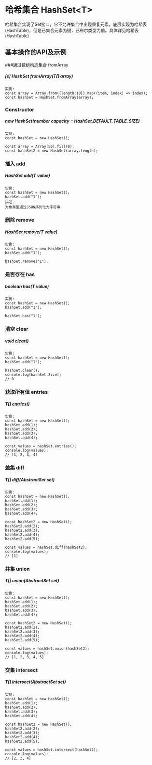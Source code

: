 # 哈希集合 HashSet\<T>
哈希集合实现了Set接口，它不允许集合中出现重复元素，底层实现为哈希表(HashTable)，但是已集合元素为键，已布尔类型为值。具体详见哈希表(HashTable)

## 基本操作的API及示例

###通过数组构造集合 fromArray
##### [s] HashSet fromArray(T[] array)
``` text
实例:
const array = Array.from({length:10}).map((item, index) => index);
const hashSet = HashSet.fromArray(array);

```

### Constructor
##### new HashSet(number capacity = HashSet.DEFAULT_TABLE_SIZE)
``` text
实例:
const hashSet = new HashSet();

const array = Array(50).fill(0);
const hashSet2 = new HashSet(array.length);
```

### 插入 add
##### HashSet add(T value)
``` text
实例:
const hashSet = new HashSet();
hashSet.add("1");
描述：
对象类型通过JSON序列化为字符串
```
### 删除 remove
##### HashSet remove(T value)
``` text
实例:
const hashSet = new HashSet();
hashSet.add("1");

hashSet.remove("1");
```

### 是否存在 has
##### boolean has(T value)
``` text
实例:
const hashSet = new HashSet();
hashSet.add("1");

hashSet.has("1");
```

### 清空 clear
##### void clear()
``` text
实例:
const hashSet = new HashSet();
hashSet.add("1");

hashSet.clear();
console.log(hashSet.Size);
// 0
```

### 获取所有值 entries
##### T[] entries()
``` text
实例:
const hashSet = new HashSet();
hashSet.add(1);
hashSet.add(2);
hashSet.add(3);
hashSet.add(4);

const values = hashSet.entries();
console.log(values);
// [1, 2, 3, 4]
```

### 差集 diff
##### T[] diff(AbstractSet<T> set)
``` text
实例:
const hashSet = new HashSet();
hashSet.add(1);
hashSet.add(2);
hashSet.add(3);
hashSet.add(4);

const hashSet2 = new HashSet();
hashSet2.add(2);
hashSet2.add(3);
hashSet2.add(4);
hashSet2.add(5);

const values = hashSet.diff(hashSet2);
console.log(values);
// [1]
```

### 并集 union
##### T[] union(AbstractSet<T> set)
``` text
实例:
const hashSet = new HashSet();
hashSet.add(1);
hashSet.add(2);
hashSet.add(3);
hashSet.add(4);

const hashSet2 = new HashSet();
hashSet2.add(2);
hashSet2.add(3);
hashSet2.add(4);
hashSet2.add(5);

const values = hashSet.union(hashSet2);
console.log(values);
// [1, 2, 3, 4, 5]
```

### 交集 intersect
##### T[] intersect(AbstractSet<T> set)
``` text
实例:
const hashSet = new HashSet();
hashSet.add(1);
hashSet.add(2);
hashSet.add(3);
hashSet.add(4);

const hashSet2 = new HashSet();
hashSet2.add(2);
hashSet2.add(3);
hashSet2.add(4);
hashSet2.add(5);

const values = hashSet.intersect(hashSet2);
console.log(values);
// [2, 3, 4]
```
